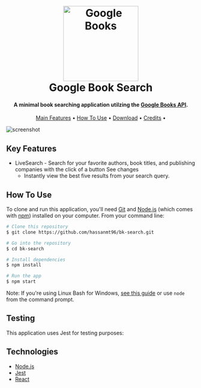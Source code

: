 <h1 align="center">
  <br>
  <a href="https://books.google.com/"><img src="https://raw.githubusercontent.com/hassanmt96/bk-search/src/img/google-books.png" alt="Google Books" width="200"></a>
  <br>
  Google Book Search
  <br>
</h1>

<h4 align="center">A minimal book searching application utilzing the <a href="https://developers.google.com/books" target="_blank">Google Books API</a>.</h4>

<p align="center">
  <a href="#key-features">Main Features</a> •
  <a href="#how-to-use">How To Use</a> •
  <a href="#download">Download</a> •
  <a href="#credits">Credits</a> •
</p>

![screenshot](https://raw.githubusercontent.com/hassanmt96/bk-search/src/img/book-search.gif)

## Key Features

- LiveSearch - Search for your favorite authors, book titles, and publishing companies with the click of a button See changes
  - Instantly view the best five results from your search query.

## How To Use

To clone and run this application, you'll need [Git](https://git-scm.com) and [Node.js](https://nodejs.org/en/download/) (which comes with [npm](http://npmjs.com)) installed on your computer. From your command line:

```bash
# Clone this repository
$ git clone https://github.com/hassanmt96/bk-search.git

# Go into the repository
$ cd bk-search

# Install dependencies
$ npm install

# Run the app
$ npm start
```

Note: If you're using Linux Bash for Windows, [see this guide](https://www.howtogeek.com/261575/how-to-run-graphical-linux-desktop-applications-from-windows-10s-bash-shell/) or use `node` from the command prompt.

## Testing

This application uses Jest for testing purposes:

## Technologies

- [Node.js](https://nodejs.org/)
- [Jest](https://jestjs.io/)
- [React](https://reactjs.org/)

